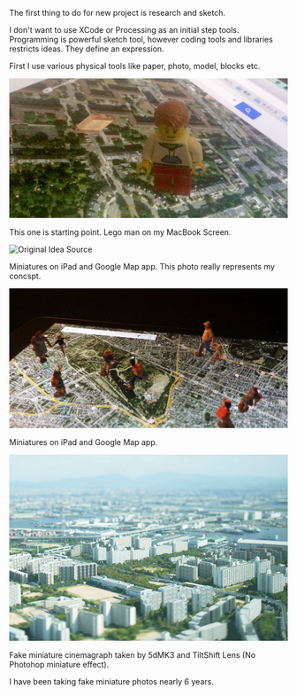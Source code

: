 The first thing to do for new project is research and sketch.

I don't want to use XCode or Processing as an initial step tools.
Programming is powerful sketch tool, however coding tools and libraries restricts ideas. They define an expression. 

First I use various physical tools like paper, photo, model, blocks etc.


![Original Idea Source](../project_images/sketches/sketch_005_mac_and_lego.jpg?raw=true "Example Image")

This one is starting point. Lego man on my MacBook Screen.

![Original Idea Source](../project_images/sketches/sketch_007_ipad_and_miniature2.jpg?raw=true "Example Image")

Miniatures on iPad and Google Map app. This photo really represents my concspt.

![Original Idea Source](../project_images/sketches/sketch_006_ipad_and_miniature.jpg?raw=true "Example Image")

Miniatures on iPad and Google Map app.




![Original Idea Source](../project_images/sketches/sketch_002_tilt_shift.gif?raw=true "Example Image")

Fake miniature cinemagraph taken by 5dMK3 and TiltShift Lens (No Photohop miniature effect).

I have been taking fake miniature photos nearly 6 years.





